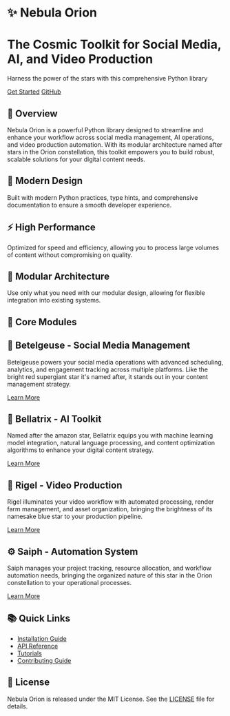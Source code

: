 # ✨ Nebula Orion

<div class="hero">
  <h1>The Cosmic Toolkit for Social Media, AI, and Video Production</h1>
  <p>Harness the power of the stars with this comprehensive Python library</p>
  <a href="getting-started/installation/" class="md-button md-button--primary">Get Started</a>
  <a href="https://github.com/yourusername/orion" class="md-button">GitHub</a>
</div>

## 🚀 Overview

Nebula Orion is a powerful Python library designed to streamline and enhance your workflow across social media management, AI operations, and video production automation. With its modular architecture named after stars in the Orion constellation, this toolkit empowers you to build robust, scalable solutions for your digital content needs.

<div class="feature-grid">
  <div class="feature-card">
    <h2>🌟 Modern Design</h2>
    <p>Built with modern Python practices, type hints, and comprehensive documentation to ensure a smooth developer experience.</p>
  </div>
  <div class="feature-card">
    <h2>⚡ High Performance</h2>
    <p>Optimized for speed and efficiency, allowing you to process large volumes of content without compromising on quality.</p>
  </div>
  <div class="feature-card">
    <h2>🧩 Modular Architecture</h2>
    <p>Use only what you need with our modular design, allowing for flexible integration into existing systems.</p>
  </div>
</div>

## 🌌 Core Modules

<div class="module-card">
  <h2><span class="emoji-icon">🔴</span> Betelgeuse - Social Media Management</h2>
  <p>Betelgeuse powers your social media operations with advanced scheduling, analytics, and engagement tracking across multiple platforms. Like the bright red supergiant star it's named after, it stands out in your content management strategy.</p>
  <a href="modules/betelgeuse/" class="md-button">Learn More</a>
</div>

<div class="module-card">
  <h2><span class="emoji-icon">🤖</span> Bellatrix - AI Toolkit</h2>
  <p>Named after the amazon star, Bellatrix equips you with machine learning model integration, natural language processing, and content optimization algorithms to enhance your digital content strategy.</p>
  <a href="modules/bellatrix/" class="md-button">Learn More</a>
</div>

<div class="module-card">
  <h2><span class="emoji-icon">🎥</span> Rigel - Video Production</h2>
  <p>Rigel illuminates your video workflow with automated processing, render farm management, and asset organization, bringing the brightness of its namesake blue star to your production pipeline.</p>
  <a href="modules/rigel/" class="md-button">Learn More</a>
</div>

<div class="module-card">
  <h2><span class="emoji-icon">⚙️</span> Saiph - Automation System</h2>
  <p>Saiph manages your project tracking, resource allocation, and workflow automation needs, bringing the organized nature of this star in the Orion constellation to your operational processes.</p>
  <a href="modules/saiph/" class="md-button">Learn More</a>
</div>

## 📚 Quick Links

- [Installation Guide](getting-started/installation.md)
- [API Reference](api/nebula_orion.md)
- [Tutorials](tutorials/basic-usage.md)
- [Contributing Guide](contributing.md)

## 📝 License

Nebula Orion is released under the MIT License. See the [LICENSE](https://github.com/yourusername/orion/blob/main/LICENSE) file for details.
